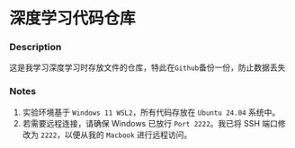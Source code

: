 # 深度学习代码仓库
### Description
这是我学习深度学习时存放文件的仓库，特此在`Github`备份一份，防止数据丢失
### Notes
1. 实验环境基于 `Windows 11 WSL2`，所有代码存放在 `Ubuntu 24.04` 系统中。  
2. 若需要远程连接，请确保 Windows 已放行 `Port 2222`。我已将 SSH 端口修改为 `2222`，以便从我的 `Macbook` 进行远程访问。
